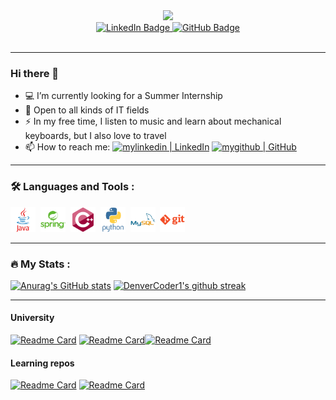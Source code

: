 <div id="header" align="center">
  <img src="https://media.giphy.com/media/RkX2zcpO79EAf82ESl/giphy.gif" width="200"/>
  <div id="badges">
    <a href="https://www.linkedin.com/in/aleksandra-nadzieja/">
      <img src="https://img.shields.io/badge/LinkedIn-blue?style=for-the-badge&logo=linkedin&logoColor=white" alt="LinkedIn Badge"/>
    </a>
    <a href="https://github.com/a-leandra">
      <img src="https://img.shields.io/badge/GitHub-grey?style=for-the-badge&logo=github&logoColor=white" alt="GitHub Badge"/>
    </a>
  </div>
  <img src="https://komarev.com/ghpvc/?username=a-leandra&style=flat-square&color=blue" alt=""/>
</div>

---

### Hi there 👋

- :computer: I’m currently looking for a Summer Internship
- 🌱 Open to all kinds of IT fields 
- :zap: In my free time, I listen to music and learn about mechanical keyboards, but I also love to travel
- :mailbox: How to reach me: [<img alt="mylinkedin | LinkedIn" width="20" src="https://www.svgrepo.com/show/303299/linkedin-icon-2-logo.svg" />][linkedin] [<img alt="mygithub | GitHub" width="20" src="https://www.svgrepo.com/show/217753/github.svg" />][github]

---

### :hammer_and_wrench: Languages and Tools :
<div>
  <img src="https://github.com/devicons/devicon/blob/master/icons/java/java-original-wordmark.svg" title="Java" alt="Java" width="40" height="40"/>&nbsp;
  <img src="https://github.com/devicons/devicon/blob/master/icons/spring/spring-original-wordmark.svg" title="Spring" alt="Spring" width="40" height="40"/>&nbsp;
  <img src="https://github.com/devicons/devicon/blob/master/icons/cplusplus/cplusplus-original.svg" title="C++"  alt="C++" width="40" height="40"/>&nbsp;
  <img src="https://github.com/devicons/devicon/blob/master/icons/python/python-original-wordmark.svg" title="Python"  alt="Python" width="40" height="40"/>&nbsp;
  <img src="https://github.com/devicons/devicon/blob/master/icons/mysql/mysql-original-wordmark.svg" title="MySQL"  alt="MySQL" width="40" height="40"/>&nbsp;
  <img src="https://github.com/devicons/devicon/blob/master/icons/git/git-plain-wordmark.svg" title="Git" **alt="Git" width="40" height="40"/>
</div>

---

### :fire: My Stats :

[![Anurag's GitHub stats](https://github-readme-stats.vercel.app/api?username=a-leandra&theme=github_dark)](https://github.com/anuraghazra/github-readme-stats)
[![DenverCoder1's github streak](https://github-readme-streak-stats.herokuapp.com/?user=a-leandra&theme=github-dark-blue)](https://github.com/DenverCoder1/github-readme-streak-stats)

---

#### University
[![Readme Card](https://github-readme-stats.vercel.app/api/pin/?username=a-leandra&repo=checkers-AI&theme=github_dark)](https://github.com/a-leandra/checkers-AI)
[![Readme Card](https://github-readme-stats.vercel.app/api/pin/?username=a-leandra&repo=movies-browser&theme=github_dark)](https://github.com/a-leandra/movies-browser)[![Readme Card](https://github-readme-stats.vercel.app/api/pin/?username=a-leandra&repo=bsk-project&theme=github_dark)](https://github.com/a-leandra/bsk-project)

#### Learning repos
[![Readme Card](https://github-readme-stats.vercel.app/api/pin/?username=a-leandra&repo=coding-interview-university&theme=github_dark)](https://github.com/a-leandra/coding-interview-university)
[![Readme Card](https://github-readme-stats.vercel.app/api/pin/?username=a-leandra&repo=coding-problems&theme=github_dark)](https://github.com/a-leandra/coding-problems)

[linkedin]: https://www.linkedin.com/in/aleksandra-nadzieja/
[github]: https://github.com/a-leandra
